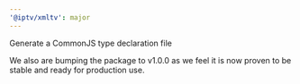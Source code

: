 ```yaml
---
'@iptv/xmltv': major
---
```


Generate a CommonJS type declaration file

We also are bumping the package to v1.0.0 as we feel it is now proven to be stable and ready for production use.
